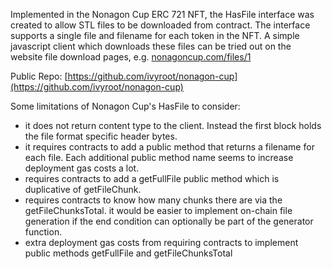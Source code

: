 
Implemented in the Nonagon Cup ERC 721 NFT, the HasFile interface was created to allow STL files to be downloaded from contract. The interface supports a single file and filename for each token in the NFT. A simple javascript client which downloads these files can be tried out on the website file download pages, e.g. [nonagoncup.com/files/1](https://nonagoncup.com/files/1) 

Public Repo: [https://github.com/ivyroot/nonagon-cup](https://github.com/ivyroot/nonagon-cup)


Some limitations of Nonagon Cup's HasFile to consider:

- it does not return content type to the client. Instead the first block holds the file format specific header bytes.
- it requires contracts to add a public method that returns a filename for each file. Each additional public method name seems to increase deployment gas costs a lot. 
- requires contracts to add a getFullFile public method which is duplicative of getFileChunk.
- requires contracts to know how many chunks there are via the getFileChunksTotal. it would be easier to implement on-chain file generation if the end condition can optionally be part of the generator function.
- extra deployment gas costs from requiring contracts to implement public methods getFullFile and getFileChunksTotal

